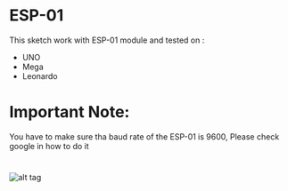 # ESP-01
This sketch work with ESP-01 module and tested on :
- UNO
- Mega
- Leonardo

# Important Note: 
You have to make sure tha baud rate of the ESP-01 is 9600, Please check google in how to do it

#
![alt tag](https://github.com/rabee2050/ESP8266-Kit-V2/blob/master/ESP-01/Connection_bb.png)
